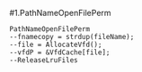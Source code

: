 #1.PathNameOpenFilePerm

```
PathNameOpenFilePerm
--fnamecopy = strdup(fileName);
--file = AllocateVfd();
--vfdP = &VfdCache[file];
--ReleaseLruFiles
```